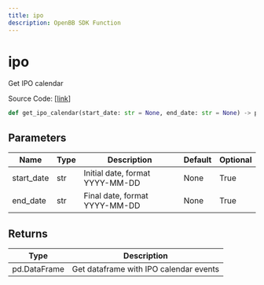 ```yaml
---
title: ipo
description: OpenBB SDK Function
---
```


# ipo

Get IPO calendar

Source Code: [[link](https://github.com/OpenBB-finance/OpenBBTerminal/tree/main/openbb_terminal/stocks/discovery/finnhub_model.py#L16)]

```python
def get_ipo_calendar(start_date: str = None, end_date: str = None) -> pd.DataFrame
```
## Parameters

| Name | Type | Description | Default | Optional |
| ---- | ---- | ----------- | ------- | -------- |
| start_date | str | Initial date, format YYYY-MM-DD | None | True |
| end_date | str | Final date, format YYYY-MM-DD | None | True |

## Returns

| Type | Description |
| ---- | ----------- |
| pd.DataFrame | Get dataframe with IPO calendar events |

